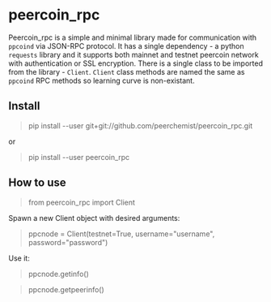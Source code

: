 # peercoin_rpc

Peercoin_rpc is a simple and minimal library made for communication with `ppcoind` via JSON-RPC protocol.
It has a single dependency - a python `requests` library and it supports both mainnet and testnet peercoin network with authentication or SSL encryption.
There is a single class to be imported from the library - `Client`.
`Client` class methods are named the same as `ppcoind` RPC methods so learning curve is non-existant.

## Install

> pip install --user git+git://github.com/peerchemist/peercoin_rpc.git

or

> pip install --user peercoin_rpc

## How to use

> from peercoin_rpc import Client

Spawn a new Client object with desired arguments:

> ppcnode = Client(testnet=True, username="username", password="password")

Use it:

> ppcnode.getinfo()

> ppcnode.getpeerinfo()

